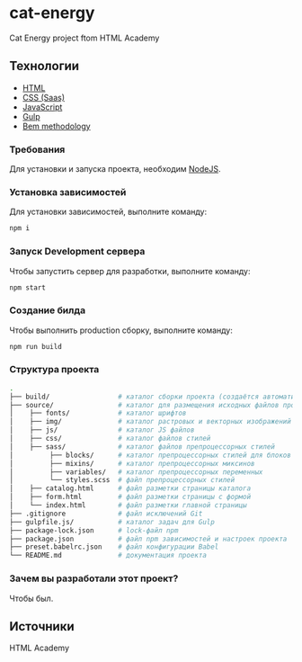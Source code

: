 # cat-energy

Cat Energy project ftom HTML Academy

## Технологии

- [HTML](https://html.spec.whatwg.org/multipage/)
- [CSS (Saas)](https://sass-lang.com/)
- [JavaScript](https://tc39.es/ecma262/)
- [Gulp](https://gulpjs.com/)
- [Bem methodology](https://ru.bem.info/methodology/)

### Требования

Для установки и запуска проекта, необходим [NodeJS](https://nodejs.org/).

### Установка зависимостей

Для установки зависимостей, выполните команду:

```sh
npm i
```

### Запуск Development сервера

Чтобы запустить сервер для разработки, выполните команду:

```sh
npm start
```

### Создание билда

Чтобы выполнить production сборку, выполните команду:

```sh
npm run build
```

### Структура проекта

```sh
.
├── build/                 # каталог сборки проекта (cоздаётся автоматически)
├── source/                # каталог для размещения исходных файлов проекта
│    ├── fonts/            # каталог шрифтов
│    ├── img/              # каталог растровых и векторных изображений
│    ├── js/               # каталог JS файлов
│    ├── css/              # каталог файлов стилей
│    ├── sass/             # каталог файлов препроцессорных стилей
│         ├── blocks/      # каталог препроцессорных стилей для блоков сайта
│         ├── mixins/      # каталог препроцессорных миксинов
│         ├── variables/   # каталог препроцессорных переменных
│         └── styles.scss  # файл препроцессорных стилей
│    ├── catalog.html      # файл разметки страницы каталога
│    ├── form.html         # файл разметки страницы с формой
│    └── index.html        # файл разметки главной страницы
├── .gitignore             # файл исключений Git
├── gulpfile.js/           # каталог задач для Gulp
├── package-lock.json      # lock-файл npm
├── package.json           # файл npm зависимостей и настроек проекта
├── preset.babelrc.json    # файл конфигурации Babel
└── README.md              # документация проекта
```

### Зачем вы разработали этот проект?

Чтобы был.

## Источники

HTML Academy
